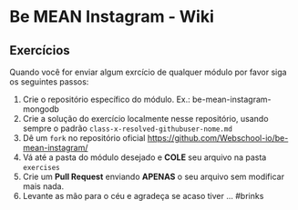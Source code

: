 # Be MEAN Instagram - Wiki

## Exercícios

Quando você for enviar algum exrcício de qualquer módulo por favor siga os seguintes passos:

1. Crie o repositório específico do módulo. Ex.: be-mean-instagram-mongodb
2. Crie a solução do exercício localmente nesse repositório, usando sempre o padrão `class-x-resolved-githubuser-nome.md`
3. Dê um `fork` no repositório oficial https://github.com/Webschool-io/be-mean-instagram/
4. Vá até a pasta do módulo desejado e **COLE** seu arquivo na pasta `exercises`
5. Crie um **Pull Request** enviando **APENAS** o seu arquivo sem modificar mais nada.
6. Levante as mão para o céu e agradeça se acaso tiver ... #brinks
